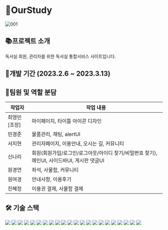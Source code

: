 # 📖OurStudy
![001](https://user-images.githubusercontent.com/102575553/226513767-123c09f6-0fc6-4beb-8f39-3ec18fc16e45.PNG)
## 📚프로젝트 소개
독서실 회원, 관리자를 위한 독서실 통합서비스 사이트입니다.
## 📅개발 기간  (2023.2.6 ~ 2023.3.13)
## 🐣팀원 및 역할 분담

|작업자|작업 내용|
|------|---|
|최영민[조장]|마이페이지, 타이틀 아이콘 디자인 |
|민경준|물품관리, 채팅, alertUI|
|서지현|관리자페이지, 이용안내, 오시는 길, 커뮤니티    |
|신나리|회원(회원가입/로그인/로그아웃/아이디 찾기/비밀번호 찾기), 메인UI, 사이드바UI, 게시판 댓글UI  |
|원경연|좌석, 사물함, 커뮤니티  |
|원여경|안내사항, 이용후기 |
|진혜정|이용권 결제, 사물함 결제|



## 🛠️ 기술 스택
<img src="https://img.shields.io/badge/html-E34F26?style=for-the-badge&logo=html5&logoColor=white">
<img src="https://img.shields.io/badge/css-1572B6?style=for-the-badge&logo=css3&logoColor=white">
<img src="https://img.shields.io/badge/javascript-F7DF1E?style=for-the-badge&logo=javascript&logoColor=black">
<img src="https://img.shields.io/badge/JAVA-007396?style=for-the-badge&logo=java&logoColor=white">
<img src="https://img.shields.io/badge/oracle-F80000?style=for-the-badge&logo=oracle&logoColor=white">
<img src="https://img.shields.io/badge/jquery-0769AD?style=for-the-badge&logo=jquery&logoColor=white">
<img src="https://img.shields.io/badge/bootstrap-7952B3?style=for-the-badge&logo=bootstrap&logoColor=white">
<img src="https://img.shields.io/badge/apache tomcat-F8DC75?style=for-the-badge&logo=apachetomcat&logoColor=white">
<img src="https://img.shields.io/badge/github-181717?style=for-the-badge&logo=github&logoColor=white"> 
<img src="https://img.shields.io/badge/slack-4A154B?style=for-the-badge&logo=slack&logoColor=white">
<img src="https://img.shields.io/badge/diagrams.net-F08705?style=for-the-badge&logo=diagrams.net&logoColor=white">
<img src="https://img.shields.io/badge/Eclipse IDE-2C2255?style=for-the-badge&logo=Eclipse IDE&logoColor=white"> 
<img src="https://img.shields.io/badge/erd cloud-EA4AAA?style=for-the-badge&logo=erd cloud&logoColor=white">
<img src="https://img.shields.io/badge/JSP-8BC0D0?style=for-the-badge&logo=JSP&logoColor=white">
<img src="https://img.shields.io/badge/Apache Maven-C71A36?style=for-the-badge&logo=Apache Maven&logoColor=white">
<img src="https://img.shields.io/badge/spring-6DB33F?style=for-the-badge&logo=spring&logoColor=white">
<img src="https://img.shields.io/badge/springboot-6DB33F?style=for-the-badge&logo=springboot&logoColor=white">
<img src="https://img.shields.io/badge/fontawesome-339AF0?style=for-the-badge&logo=fontawesome&logoColor=white">
<img src="https://img.shields.io/badge/CKEditor 4-0287D0?style=for-the-badge&logo=CKEditor 4&logoColor=white">
<img src="https://img.shields.io/badge/JSON-000000?style=for-the-badge&logo=JSON&logoColor=white">
<img src="https://img.shields.io/badge/Chart.js-FF6384?style=for-the-badge&logo=Chart.js&logoColor=white">
<img src="https://img.shields.io/badge/Google Chart-8BC0D0?style=for-the-badge&logo=Google Chart&logoColor=white">
